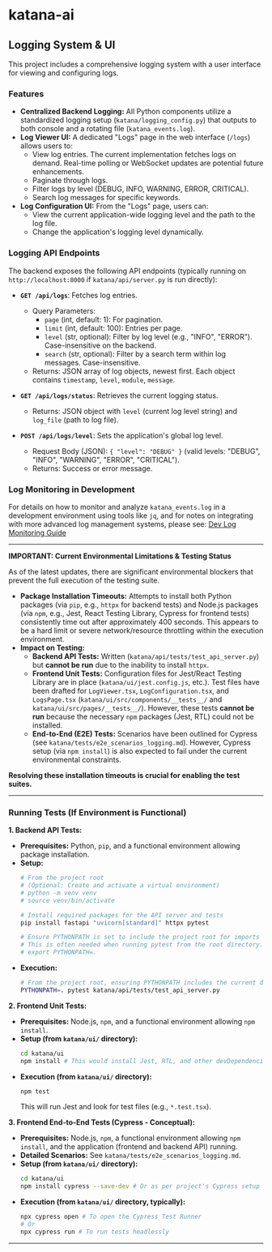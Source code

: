 # katana-ai

## Logging System & UI

This project includes a comprehensive logging system with a user interface for viewing and configuring logs.

### Features

*   **Centralized Backend Logging:** All Python components utilize a standardized logging setup (`katana/logging_config.py`) that outputs to both console and a rotating file (`katana_events.log`).
*   **Log Viewer UI:** A dedicated "Logs" page in the web interface (`/logs`) allows users to:
    *   View log entries. The current implementation fetches logs on demand. Real-time polling or WebSocket updates are potential future enhancements.
    *   Paginate through logs.
    *   Filter logs by level (DEBUG, INFO, WARNING, ERROR, CRITICAL).
    *   Search log messages for specific keywords.
*   **Log Configuration UI:** From the "Logs" page, users can:
    *   View the current application-wide logging level and the path to the log file.
    *   Change the application's logging level dynamically.

### Logging API Endpoints

The backend exposes the following API endpoints (typically running on `http://localhost:8000` if `katana/api/server.py` is run directly):

*   **`GET /api/logs`**: Fetches log entries.
    *   Query Parameters:
        *   `page` (int, default: 1): For pagination.
        *   `limit` (int, default: 100): Entries per page.
        *   `level` (str, optional): Filter by log level (e.g., "INFO", "ERROR"). Case-insensitive on the backend.
        *   `search` (str, optional): Filter by a search term within log messages. Case-insensitive.
    *   Returns: JSON array of log objects, newest first. Each object contains `timestamp`, `level`, `module`, `message`.

*   **`GET /api/logs/status`**: Retrieves the current logging status.
    *   Returns: JSON object with `level` (current log level string) and `log_file` (path to log file).

*   **`POST /api/logs/level`**: Sets the application's global log level.
    *   Request Body (JSON): `{ "level": "DEBUG" }` (valid levels: "DEBUG", "INFO", "WARNING", "ERROR", "CRITICAL").
    *   Returns: Success or error message.

### Log Monitoring in Development

For details on how to monitor and analyze `katana_events.log` in a development environment using tools like `jq`, and for notes on integrating with more advanced log management systems, please see:
[Dev Log Monitoring Guide](./docs/logging_monitoring.md)

---

**IMPORTANT: Current Environmental Limitations & Testing Status**

As of the latest updates, there are significant environmental blockers that prevent the full execution of the testing suite.

*   **Package Installation Timeouts:** Attempts to install both Python packages (via `pip`, e.g., `httpx` for backend tests) and Node.js packages (via `npm`, e.g., Jest, React Testing Library, Cypress for frontend tests) consistently time out after approximately 400 seconds. This appears to be a hard limit or severe network/resource throttling within the execution environment.
*   **Impact on Testing:**
    *   **Backend API Tests:** Written (`katana/api/tests/test_api_server.py`) but **cannot be run** due to the inability to install `httpx`.
    *   **Frontend Unit Tests:** Configuration files for Jest/React Testing Library are in place (`katana/ui/jest.config.js`, etc.). Test files have been drafted for `LogViewer.tsx`, `LogConfiguration.tsx`, and `LogsPage.tsx` (`katana/ui/src/components/__tests__/` and `katana/ui/src/pages/__tests__/`). However, these tests **cannot be run** because the necessary `npm` packages (Jest, RTL) could not be installed.
    *   **End-to-End (E2E) Tests:** Scenarios have been outlined for Cypress (see `katana/tests/e2e_scenarios_logging.md`). However, Cypress setup (via `npm install`) is also expected to fail under the current environmental constraints.

**Resolving these installation timeouts is crucial for enabling the test suites.**

---

### Running Tests (If Environment is Functional)

**1. Backend API Tests:**

*   **Prerequisites:** Python, `pip`, and a functional environment allowing package installation.
*   **Setup:**
    ```bash
    # From the project root
    # (Optional: Create and activate a virtual environment)
    # python -m venv venv
    # source venv/bin/activate

    # Install required packages for the API server and tests
    pip install fastapi "uvicorn[standard]" httpx pytest

    # Ensure PYTHONPATH is set to include the project root for imports like 'katana.api.server'
    # This is often needed when running pytest from the root directory.
    # export PYTHONPATH=.
    ```
*   **Execution:**
    ```bash
    # From the project root, ensuring PYTHONPATH includes the current directory
    PYTHONPATH=. pytest katana/api/tests/test_api_server.py
    ```

**2. Frontend Unit Tests:**

*   **Prerequisites:** Node.js, `npm`, and a functional environment allowing `npm install`.
*   **Setup (from `katana/ui/` directory):**
    ```bash
    cd katana/ui
    npm install # This would install Jest, RTL, and other devDependencies
    ```
*   **Execution (from `katana/ui/` directory):**
    ```bash
    npm test
    ```
    This will run Jest and look for test files (e.g., `*.test.tsx`).

**3. Frontend End-to-End Tests (Cypress - Conceptual):**

*   **Prerequisites:** Node.js, `npm`, a functional environment allowing `npm install`, and the application (frontend and backend API) running.
*   **Detailed Scenarios:** See `katana/tests/e2e_scenarios_logging.md`.
*   **Setup (from `katana/ui/` directory):**
    ```bash
    cd katana/ui
    npm install cypress --save-dev # Or as per project's Cypress setup
    ```
*   **Execution (from `katana/ui/` directory, typically):**
    ```bash
    npx cypress open # To open the Cypress Test Runner
    # Or
    npx cypress run # To run tests headlessly
    ```

---